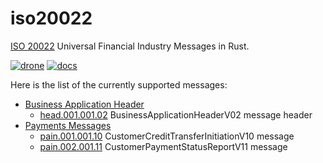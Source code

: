 # iso20022

[ISO 20022] Universal Financial Industry Messages in Rust.

[![drone]](https://cloud.drone.io/keithnoguchi/iso20022-rs)
[![docs]](https://docs.rs/iso20022/)

[drone]: https://cloud.drone.io/api/badges/keithnoguchi/iso20022-rs/status.svg
[docs]: https://docs.rs/iso20022/badge.svg

Here is the list of the currently supported messages:

- [Business Application Header]
  - [head.001.001.02] BusinessApplicationHeaderV02 message header
- [Payments Messages]
  - [pain.001.001.10] CustomerCreditTransferInitiationV10 message
  - [pain.002.001.11] CustomerPaymentStatusReportV11 message

[iso 20022]: https://www.iso20022.org/
[business application header]: https://www.iso20022.org/bah.page
[payments messages]: https://www.iso20022.org/payments_messages.page
[head.001.001.02]: proto/head.001.001.02.proto
[pain.001.001.10]: proto/pain.001.001.10.proto
[pain.002.001.11]: proto/pain.002.001.11.proto
